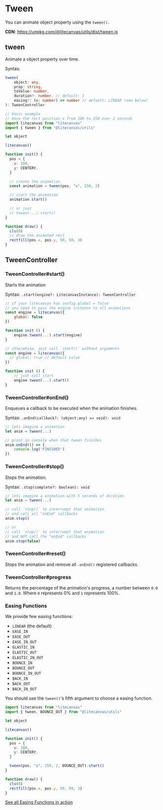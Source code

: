 # Tween

You can animate object property using the `tween().`

**CDN**: https://unpkg.com/@litecanvas/utils/dist/tween.js

## tween

Animate a object property over time.

Syntax:

```ts
tween(
    object: any,
    prop: string,
    toValue: number,
    duration?: number, // default: 1
    easing?: (n: number) => number // default: LINEAR (see below)
): TweenController
```

```js
// basic example
// move the rect position x from 100 to 250 over 2 seconds
import litecanvas from "litecanvas"
import { tween } from "@litecanvas/utils"

let object

litecanvas()

function init() {
  pos = {
    x: 100,
    y: CENTERY,
  }

  // create the animation
  const animation = tween(pos, "x", 250, 2)

  // start the animation
  animation.start()

  // or just
  // tween(...).start()
}

function draw() {
  cls(0)
  // draw the animated rect
  rectfill(pos.x, pos.y, 50, 50, 3)
}
```

## TweenController

### TweenController#start()

Starts the animation

Syntax: `.start(engine?: LitecanvasInstance): TweenController`

```js
// if your litecanvas has config.global = false
// you need to pass the engine instance to all animations
const engine = litecanvas({
    global: false
})

function init () {
    engine.tween(...).start(engine)
}
```

```js
// otherwhise, just call `start()` without arguments
const engine = litecanvas({
  // global: true // default value
})

function init () {
    // just call start
    engine.tween(...).start()
}
```

### TweenController#onEnd()

Enqueues a callback to be executed when the animation finishes.

Syntax: `.onEnd(callback?: (object:any) => void): void`

```js
// lets imagine a animation
let anim = tween(...)

// print in console when that tween finishes
anim.onEnd(() => {
    console.log('FINISHED')
})
```

### TweenController#stop()

Stops the animation.

Syntax: `.stop(complete?: boolean): void`

```js
// lets imagine a animation with 5 seconds of duration
let anim = tween(...)

// call `stop()` to interrumpt that animation
// and call all "onEnd" callbacks
anim.stop()

// or
// call `stop()` to interrumpt that animation
// and NOT call the "onEnd" callbacks
anim.stop(false)
```

### TweenController#reset()

Stops the animation and remove all `.onEnd()` registered callbacks.

### TweenController#progress

Returns the percentage of the animation's progress, a number between `0.0` and `1.0`. Where `0` represents 0% and `1` represents 100%.

### Easing Functions

We provide few easing functions:

- `LINEAR` (the default)
- `EASE_IN`
- `EASE_OUT`
- `EASE_IN_OUT`
- `ELASTIC_IN`
- `ELASTIC_OUT`
- `ELASTIC_IN_OUT`
- `BOUNCE_IN`
- `BOUNCE_OUT`
- `BOUNCE_IN_OUT`
- `BACK_IN`
- `BACK_OUT`
- `BACK_IN_OUT`

You should use the `tween()`'s fifth argument to choose a easing function.

```js
import litecanvas from "litecanvas"
import { tween, BOUNCE_OUT } from "@litecanvas/utils"

let object

litecanvas()

function init() {
  pos = {
    x: 100,
    y: CENTERY,
  }

  tween(pos, "x", 250, 2, BOUNCE_OUT).start()
}

function draw() {
  cls(0)
  rectfill(pos.x, pos.y, 50, 50, 3)
}
```

[See all Easing Functions in action](https://litecanvas.js.org?c=eJylVEtvGjEQvvMrJpy8zXZD2vSCRCVKaYMaEakh6qGqKrM24Nax0a43sIry3zt%2BLSyQ9lCJRfP2fPONXRkhy2wp9ZxKknQ6uValAU5LoZYlDOCpA3AzmY6HX1OUxsO78c%2FJtBFv72d75ka9Gd7NJqMYGLQjZ7R8uL2fjmLZoBy6GsNw9CVGWrFt9upzC8SUPnDEcTv%2FxXOT%2FeZ1SQK6pBX3qVK5EVrtYh%2BprPhetOQxdlQVBVcGQ3vNxFCRwvCcqkdaEju2jWBm1Ye3vZ5tkVZGlzmVvA8LKkuOfeK4F%2FFUoYQhiRs3qwoaOrlEFX%2FaNRTYwFJKPLiIPqhKytQZt33oeakO0nMH%2F0pDC5v5yHNy2eslaOKKBcO3ycfZNbwGdKRwPZ58vp55LbGpTOfVA8LM5prVGV2vMXG0EpIRd0zjzgtODZ%2FxrZlqxkl3RtdgNOQrqpYczIrD2E0N4ojPuraNBIna4a%2FWDIsQZvwMxAKIR501aBMouKkK1Wkmkm0RiEOYbXfGJgGdZsO58v16rx9Rd9v1AkLKtl6MYw%2BO1lJ8b%2FH%2Bw3afuXMJTzonTs60GitGkNDB%2B0DaieYseZan%2FRJ1g6hG40vt13vt1%2F%2FZ%2Fj4LrKAbsmPg7G8U5LIkbp%2BkUNztOrlySC4uXB3HvF8%2FihtnNWzXJooiJ4G1NIJN8Z6k8C6Jfk9MABh9B8V9W5yF2YTUhZAy7g5WiHNN4c1REQrrQi8LXpYwpwV%2BpS2mwJYqMMuVwiz8%2Bavy6pjpWCGFq1M9Kvv86AXk4cnwTECcuOUYL4495BK%2F3ZN1QFmbJmMvIwtEtQLPzwN1Bw%2FVYHCwEpnkamlWSdjO43fNvh8v3cPTG40rpdck%2Bde2I5I%2FARL3JQ%3D%3D)
